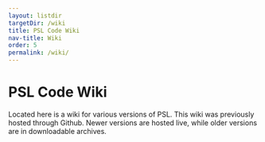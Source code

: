 ```yaml
---
layout: listdir
targetDir: /wiki
title: PSL Code Wiki
nav-title: Wiki
order: 5
permalink: /wiki/
---
```


<h1>PSL Code Wiki</h1>

Located here is a wiki for various versions of PSL.
This wiki was previously hosted through Github.
Newer versions are hosted live, while older versions are in downloadable archives.
